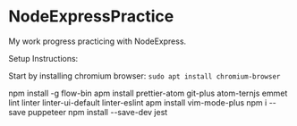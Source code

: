 # NodeExpressPractice
My work progress practicing with NodeExpress.

Setup Instructions:

Start by installing chromium browser:
`sudo apt install chromium-browser`

npm install -g flow-bin
apm install prettier-atom git-plus atom-ternjs emmet lint linter linter-ui-default linter-eslint
apm install vim-mode-plus
npm i --save puppeteer
npm install --save-dev jest
